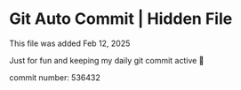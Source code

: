 # Git Auto Commit | Hidden File

This file was added Feb 12, 2025

Just for fun and keeping my daily git commit active 🤪

commit number: 536432
